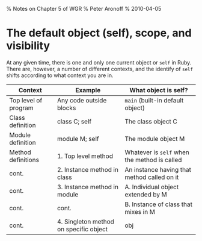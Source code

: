 % Notes on Chapter 5 of WGR
% Peter Aronoff
% 2010-04-05

# The default object (self), scope, and visibility

At any given time, there is one and only one current object or `self` in Ruby. There are, however, a number of different contexts, and the identify of `self` shifts according to what context you are in.

Context | Example | What object is self?
--------|---------|--------------------
Top level of program|Any code outside blocks|`main` (built-in default object)
Class definition| class C; self| The class object C
Module definition| module M; self| The module object M
Method definitions|1. Top level method|Whatever is `self` when the method is called
cont.|2. Instance method in class|An instance having that method called on it
cont.|3. Instance method in module|A. Individual object extended by M
cont.|cont.|B. Instance of class that mixes in M
cont.|4. Singleton method on specific object|obj
